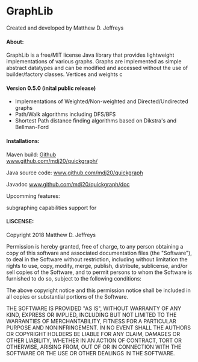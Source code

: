 # GraphLib

Created and developed by Matthew D. Jeffreys


#### About:
GraphLib is a free/MIT license Java library that provides lightweight implementations of various graphs. Graphs are implemented as simple abstract datatypes and can be modified and accessed without the use of builder/factory classes. 
Vertices and weights c

#### Version 0.5.0 (inital public release)

* Implementations of Weighted/Non-weighted and Directed/Undirected graphs
* Path/Walk algorithms including DFS/BFS
* Shortest Path distance finding algorithms based on Dikstra's and Bellman-Ford 

#### Installations:

Maven build:
[Github]( https://github.com/mdj20/quickgraph )  
www.github.com/mdj20/quickgraph/

Java source code:
www.github.com/mdj20/quickgraph

Javadoc
www.github.com/mdj20/quickgraph/doc


Upcomming features:

subgraphing capabilities 
support for 



#### LISCENSE:

Copyright 2018 Matthew D. Jeffreys

Permission is hereby granted, free of charge, to any person obtaining a copy of this software and associated documentation files (the "Software"), to deal in the Software without restriction, including without limitation the rights to use, copy, modify, merge, publish, distribute, sublicense, and/or sell copies of the Software, and to permit persons to whom the Software is furnished to do so, subject to the following conditions:

The above copyright notice and this permission notice shall be included in all copies or substantial portions of the Software.

THE SOFTWARE IS PROVIDED "AS IS", WITHOUT WARRANTY OF ANY KIND, EXPRESS OR IMPLIED, INCLUDING BUT NOT LIMITED TO THE WARRANTIES OF MERCHANTABILITY, FITNESS FOR A PARTICULAR PURPOSE AND NONINFRINGEMENT. IN NO EVENT SHALL THE AUTHORS OR COPYRIGHT HOLDERS BE LIABLE FOR ANY CLAIM, DAMAGES OR OTHER LIABILITY, WHETHER IN AN ACTION OF CONTRACT, TORT OR OTHERWISE, ARISING FROM, OUT OF OR IN CONNECTION WITH THE SOFTWARE OR THE USE OR OTHER DEALINGS IN THE SOFTWARE.


